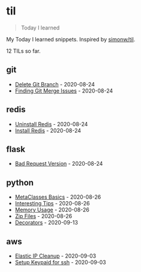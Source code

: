 # til

> Today I learned

My Today I learned snippets. Inspired by [simonw/til](https://github.com/simonw/til).

<!-- count starts -->12<!-- count ends --> TILs so far.

<!-- index starts -->
## git

* [Delete Git Branch](https://github.com/shireenrao/til/blob/master/git/delete-git-branch.md) - 2020-08-24
* [Finding Git Merge Issues](https://github.com/shireenrao/til/blob/master/git/find-merge-issues.md) - 2020-08-24

## redis

* [Uninstall Redis](https://github.com/shireenrao/til/blob/master/redis/uninstall-redis.md) - 2020-08-24
* [Install Redis](https://github.com/shireenrao/til/blob/master/redis/install-redis.md) - 2020-08-24

## flask

* [Bad Request Version](https://github.com/shireenrao/til/blob/master/flask/bad-request.md) - 2020-08-24

## python

* [MetaClasses Basics](https://github.com/shireenrao/til/blob/master/python/metaclasses-basics.md) - 2020-08-26
* [Interesting Tips](https://github.com/shireenrao/til/blob/master/python/interesting-tips.md) - 2020-08-26
* [Memory Usage](https://github.com/shireenrao/til/blob/master/python/memory-usage.md) - 2020-08-26
* [Zip Files](https://github.com/shireenrao/til/blob/master/python/zipfiles.md) - 2020-08-26
* [Decorators](https://github.com/shireenrao/til/blob/master/python/decorators.md) - 2020-09-13

## aws

* [Elastic IP Cleanup](https://github.com/shireenrao/til/blob/master/aws/elastic_ip_cleanup.md) - 2020-09-03
* [Setup Keypaid for ssh](https://github.com/shireenrao/til/blob/master/aws/setup_keypair_for_ssh.md) - 2020-09-03
<!-- index ends -->
